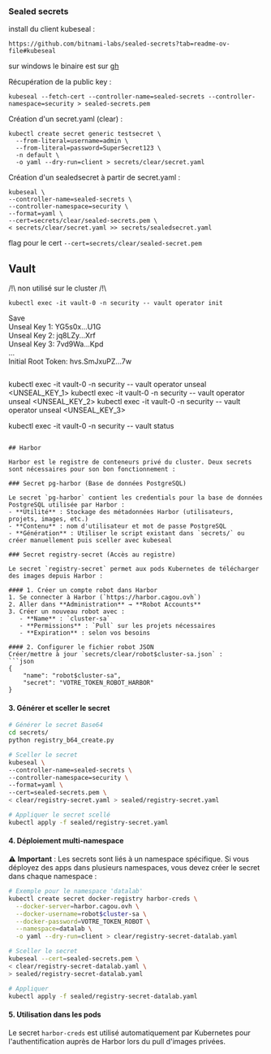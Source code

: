 
### Sealed secrets
install du client kubeseal :
```
https://github.com/bitnami-labs/sealed-secrets?tab=readme-ov-file#kubeseal
```
sur windows le binaire est sur [gh](https://github.com/bitnami-labs/sealed-secrets/releases)

Récupération de la public key :
```
kubeseal --fetch-cert --controller-name=sealed-secrets --controller-namespace=security > sealed-secrets.pem

```
Création d'un secret.yaml (clear) :
```
kubectl create secret generic testsecret \
  --from-literal=username=admin \
  --from-literal=password=SuperSecret123 \
  -n default \
  -o yaml --dry-run=client > secrets/clear/secret.yaml
```
Création d'un sealedsecret à partir de secret.yaml :
```
kubeseal \
--controller-name=sealed-secrets \
--controller-namespace=security \
--format=yaml \
--cert=secrets/clear/sealed-secrets.pem \ 
< secrets/clear/secret.yaml >> secrets/sealedsecret.yaml

```
flag pour le cert
`--cert=secrets/clear/sealed-secret.pem`


## Vault
/!\ non utilisé sur le cluster /!\
```
kubectl exec -it vault-0 -n security -- vault operator init
```

Save  
Unseal Key 1: YG5s0x...U1G  
Unseal Key 2: jq8LZy...Xrf  
Unseal Key 3: 7vd9Wa...Kpd  
...  
Initial Root Token: hvs.SmJxuPZ...7w

```
```
kubectl exec -it vault-0 -n security -- vault operator unseal <UNSEAL_KEY_1>
kubectl exec -it vault-0 -n security -- vault operator unseal <UNSEAL_KEY_2>
kubectl exec -it vault-0 -n security -- vault operator unseal <UNSEAL_KEY_3>

kubectl exec -it vault-0 -n security -- vault status
```

## Harbor

Harbor est le registre de conteneurs privé du cluster. Deux secrets sont nécessaires pour son bon fonctionnement :

### Secret pg-harbor (Base de données PostgreSQL)

Le secret `pg-harbor` contient les credentials pour la base de données PostgreSQL utilisée par Harbor :
- **Utilité** : Stockage des métadonnées Harbor (utilisateurs, projets, images, etc.)
- **Contenu** : nom d'utilisateur et mot de passe PostgreSQL
- **Génération** : Utiliser le script existant dans `secrets/` ou créer manuellement puis sceller avec kubeseal

### Secret registry-secret (Accès au registre)

Le secret `registry-secret` permet aux pods Kubernetes de télécharger des images depuis Harbor :

#### 1. Créer un compte robot dans Harbor
1. Se connecter à Harbor (`https://harbor.cagou.ovh`)
2. Aller dans **Administration** → **Robot Accounts**
3. Créer un nouveau robot avec :
   - **Name** : `cluster-sa`
   - **Permissions** : `Pull` sur les projets nécessaires
   - **Expiration** : selon vos besoins

#### 2. Configurer le fichier robot JSON
Créer/mettre à jour `secrets/clear/robot$cluster-sa.json` :
```json
{
    "name": "robot$cluster-sa",
    "secret": "VOTRE_TOKEN_ROBOT_HARBOR"
}
```

#### 3. Générer et sceller le secret
```bash
# Générer le secret Base64
cd secrets/
python registry_b64_create.py

# Sceller le secret
kubeseal \
--controller-name=sealed-secrets \
--controller-namespace=security \
--format=yaml \
--cert=sealed-secrets.pem \
< clear/registry-secret.yaml > sealed/registry-secret.yaml

# Appliquer le secret scellé
kubectl apply -f sealed/registry-secret.yaml
```

#### 4. Déploiement multi-namespace
⚠️ **Important** : Les secrets sont liés à un namespace spécifique. Si vous déployez des apps dans plusieurs namespaces, vous devez créer le secret dans chaque namespace :

```bash
# Exemple pour le namespace 'datalab'
kubectl create secret docker-registry harbor-creds \
  --docker-server=harbor.cagou.ovh \
  --docker-username=robot$cluster-sa \
  --docker-password=VOTRE_TOKEN_ROBOT \
  --namespace=datalab \
  -o yaml --dry-run=client > clear/registry-secret-datalab.yaml

# Sceller le secret
kubeseal --cert=sealed-secrets.pem \
< clear/registry-secret-datalab.yaml \
> sealed/registry-secret-datalab.yaml

# Appliquer
kubectl apply -f sealed/registry-secret-datalab.yaml
```

#### 5. Utilisation dans les pods
Le secret `harbor-creds` est utilisé automatiquement par Kubernetes pour l'authentification auprès de Harbor lors du pull d'images privées.